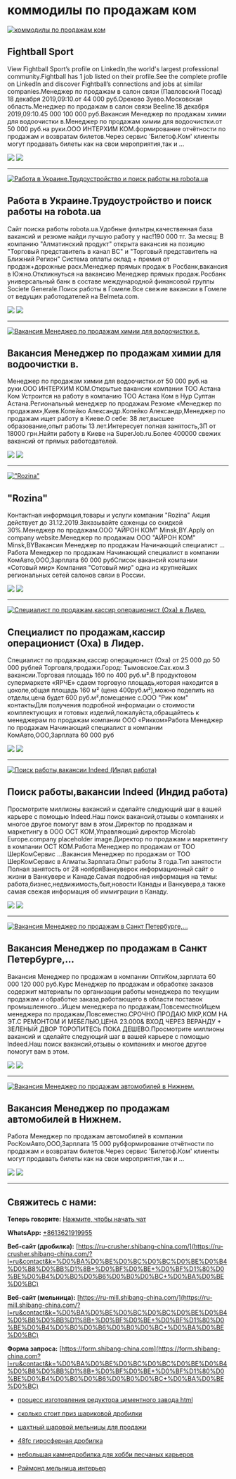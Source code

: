 # коммодилы по продажам ком

<a href="https://swt.shibang-china.com/?l=ru&img&k=%D0%BA%D0%BE%D0%BC%D0%BC%D0%BE%D0%B4%D0%B8%D0%BB%D1%8B+%D0%BF%D0%BE+%D0%BF%D1%80%D0%BE%D0%B4%D0%B0%D0%B6%D0%B0%D0%BC+%D0%BA%D0%BE%D0%BC" target="_blank">![коммодилы по продажам ком](http://static.shibang-china.com/all-800x300/541.jpg)</a>

## Fightball Sport
View Fightball Sport’s profile on LinkedIn,the world's largest professional community.Fightball has 1 job listed on their profile.See the complete profile on LinkedIn and discover Fightball’s connections and jobs at similar companies.Менеджер по продажам в салон связи (Павловский Посад) 18 декабря 2019,09:10.от 44 000 руб.Орехово Зуево.Московская область.Менеджер по продажам в салон связи Beeline.18 декабря 2019,09:10.45 000 100 000 руб.Вакансия Менеджер по продажам химии для водоочистки в.Менеджер по продажам химии для водоочистки.от 50 000 руб.на руки.ООО ИНТЕРХИМ КОМ.формирование отчётности по продажам и возвратам билетов.Через сервис 'Билетоф.Ком' клиенты могут продавать билеты как на свои мероприятия,так и …


<a href="https://whatsapp.shibangsoft.com/WhatsApp.php" target="_blank" title="WhatsApp">![](http://static.shibang-china.com/icon/whatsapp.png)</a> <a href="https://swt.shibang-china.com/?l=ru&icon&k=%D0%BA%D0%BE%D0%BC%D0%BC%D0%BE%D0%B4%D0%B8%D0%BB%D1%8B+%D0%BF%D0%BE+%D0%BF%D1%80%D0%BE%D0%B4%D0%B0%D0%B6%D0%B0%D0%BC+%D0%BA%D0%BE%D0%BC" target="_blank">![](http://static.shibang-china.com/icon/chat-ru.png)</a>

---

<a href="https://swt.shibang-china.com/?l=ru&img&k=%D0%BA%D0%BE%D0%BC%D0%BC%D0%BE%D0%B4%D0%B8%D0%BB%D1%8B+%D0%BF%D0%BE+%D0%BF%D1%80%D0%BE%D0%B4%D0%B0%D0%B6%D0%B0%D0%BC+%D0%BA%D0%BE%D0%BC" target="_blank">![Работа в Украине.Трудоустройство и поиск работы на robota.ua](http://static.shibang-china.com/all-800x300/122.jpg)</a>

## Работа в Украине.Трудоустройство и поиск работы на robota.ua
Сайт поиска работы robota.ua.Удобные фильтры,качественная база вакансий и резюме найди лучшую работу у нас!190 000 тг. За месяц: В компанию &quot;Алматинский продукт&quot; открыта вакансия на позицию &quot;Торговый представитель в канал ВС&quot; и &quot;Торговый представитель на Ближний Регион&quot; Система оплаты оклад + премия от продаж+дорожные расх.Менеджер прямых продаж в Росбанк,вакансия в Южно.Откликнуться на вакансию Менеджер прямых продаж.Росбанк универсальный банк в составе международной финансовой группы Societe Generale.Поиск работы в Гомеле.Все свежие вакансии в Гомеле от ведущих работодателей на Belmeta.com.


<a href="https://whatsapp.shibangsoft.com/WhatsApp.php" target="_blank" title="WhatsApp">![](http://static.shibang-china.com/icon/whatsapp.png)</a> <a href="https://swt.shibang-china.com/?l=ru&icon&k=%D0%BA%D0%BE%D0%BC%D0%BC%D0%BE%D0%B4%D0%B8%D0%BB%D1%8B+%D0%BF%D0%BE+%D0%BF%D1%80%D0%BE%D0%B4%D0%B0%D0%B6%D0%B0%D0%BC+%D0%BA%D0%BE%D0%BC" target="_blank">![](http://static.shibang-china.com/icon/chat-ru.png)</a>

---

<a href="https://swt.shibang-china.com/?l=ru&img&k=%D0%BA%D0%BE%D0%BC%D0%BC%D0%BE%D0%B4%D0%B8%D0%BB%D1%8B+%D0%BF%D0%BE+%D0%BF%D1%80%D0%BE%D0%B4%D0%B0%D0%B6%D0%B0%D0%BC+%D0%BA%D0%BE%D0%BC" target="_blank">![Вакансия Менеджер по продажам химии для водоочистки в.](http://static.shibang-china.com/all-800x300/1198.jpg)</a>

## Вакансия Менеджер по продажам химии для водоочистки в.
Менеджер по продажам химии для водоочистки.от 50 000 руб.на руки.ООО ИНТЕРХИМ КОМ.Открытые вакансии компании ТОО Астана Ком Устроится на работу в компанию ТОО Астана Ком в Нур Султан Астана.Региональный менеджер по продажам.Резюме &#171;Менеджер по продажам&#187;,Киев.Копейко Александр.Копейко Александр,Менеджер по продажам ищет работу в Киеве.О себе: 38 лет,высшее образование,опыт работы 13 лет.Интересует полная занятость,ЗП от 18000 грн.Найти работу в Киеве на SuperJob.ru.Более 400000 свежих вакансий от прямых работодателей.


<a href="https://whatsapp.shibangsoft.com/WhatsApp.php" target="_blank" title="WhatsApp">![](http://static.shibang-china.com/icon/whatsapp.png)</a> <a href="https://swt.shibang-china.com/?l=ru&icon&k=%D0%BA%D0%BE%D0%BC%D0%BC%D0%BE%D0%B4%D0%B8%D0%BB%D1%8B+%D0%BF%D0%BE+%D0%BF%D1%80%D0%BE%D0%B4%D0%B0%D0%B6%D0%B0%D0%BC+%D0%BA%D0%BE%D0%BC" target="_blank">![](http://static.shibang-china.com/icon/chat-ru.png)</a>

---

<a href="https://swt.shibang-china.com/?l=ru&img&k=%D0%BA%D0%BE%D0%BC%D0%BC%D0%BE%D0%B4%D0%B8%D0%BB%D1%8B+%D0%BF%D0%BE+%D0%BF%D1%80%D0%BE%D0%B4%D0%B0%D0%B6%D0%B0%D0%BC+%D0%BA%D0%BE%D0%BC" target="_blank">![&quot;Rozina&quot;](http://static.shibang-china.com/all-800x300/1355.jpg)</a>

## &quot;Rozina&quot;
Контактная информация,товары и услуги компании &quot;Rozina&quot; Акция действует до 31.12.2019.Заказывайте саженцы со скидкой 30%.Менеджер по продажам.ООО &quot;АЙРОН КОМ&quot; Minsk,BY.Apply on company website.Менеджер по продажам ООО &quot;АЙРОН КОМ&quot; Minsk,BYВакансия Менеджер по продажам Начинающий специалист …Работа Менеджер по продажам Начинающий специалист в компании КомАвто,ООО,Зарплата 60 000 рубСписок вакансий компании &#171;Сотовый мир&#187; Компания &quot;Сотовый мир&quot; одна из крупнейших региональных сетей салонов связи в России.


<a href="https://whatsapp.shibangsoft.com/WhatsApp.php" target="_blank" title="WhatsApp">![](http://static.shibang-china.com/icon/whatsapp.png)</a> <a href="https://swt.shibang-china.com/?l=ru&icon&k=%D0%BA%D0%BE%D0%BC%D0%BC%D0%BE%D0%B4%D0%B8%D0%BB%D1%8B+%D0%BF%D0%BE+%D0%BF%D1%80%D0%BE%D0%B4%D0%B0%D0%B6%D0%B0%D0%BC+%D0%BA%D0%BE%D0%BC" target="_blank">![](http://static.shibang-china.com/icon/chat-ru.png)</a>

---

<a href="https://swt.shibang-china.com/?l=ru&img&k=%D0%BA%D0%BE%D0%BC%D0%BC%D0%BE%D0%B4%D0%B8%D0%BB%D1%8B+%D0%BF%D0%BE+%D0%BF%D1%80%D0%BE%D0%B4%D0%B0%D0%B6%D0%B0%D0%BC+%D0%BA%D0%BE%D0%BC" target="_blank">![Специалист по продажам,кассир операционист (Оха) в Лидер.](http://static.shibang-china.com/all-800x300/319.jpg)</a>

## Специалист по продажам,кассир операционист (Оха) в Лидер.
Специалист по продажам,кассир операционист (Оха) от 25 000 до 50 000 рублей Торговля,продажи.Город: Тымовское.Сах.ком.3 вакансии.Торговая площадь 160 по 400 руб.м&#178;.В продуктовом супермаркете &#171;ЯРЧЕ&#187; сдаем торговую площадь,которая находится в цоколе,общая площадь 160 м&#178; (цена 400руб.м&#178;),можно поделить на отделы,цена будет 600 руб.м&#178;,помещение с.ООО &quot;Рик ком&quot; контактыДля получения подробной информации о стоимости комплектующих и готовых изделий,пожалуйста,обращайтесь к менеджерам по продажам компании ООО &#171;Рикком&#187;Работа Менеджер по продажам Начинающий специалист в компании КомАвто,ООО,Зарплата 60 000 руб


<a href="https://whatsapp.shibangsoft.com/WhatsApp.php" target="_blank" title="WhatsApp">![](http://static.shibang-china.com/icon/whatsapp.png)</a> <a href="https://swt.shibang-china.com/?l=ru&icon&k=%D0%BA%D0%BE%D0%BC%D0%BC%D0%BE%D0%B4%D0%B8%D0%BB%D1%8B+%D0%BF%D0%BE+%D0%BF%D1%80%D0%BE%D0%B4%D0%B0%D0%B6%D0%B0%D0%BC+%D0%BA%D0%BE%D0%BC" target="_blank">![](http://static.shibang-china.com/icon/chat-ru.png)</a>

---

<a href="https://swt.shibang-china.com/?l=ru&img&k=%D0%BA%D0%BE%D0%BC%D0%BC%D0%BE%D0%B4%D0%B8%D0%BB%D1%8B+%D0%BF%D0%BE+%D0%BF%D1%80%D0%BE%D0%B4%D0%B0%D0%B6%D0%B0%D0%BC+%D0%BA%D0%BE%D0%BC" target="_blank">![Поиск работы,вакансии Indeed (Индид работа)](http://static.shibang-china.com/all-800x300/440.jpg)</a>

## Поиск работы,вакансии Indeed (Индид работа)
Просмотрите миллионы вакансий и сделайте следующий шаг в вашей карьере с помощью Indeed.Наш поиск вакансий,отзывы о компаниях и многое другое помогут вам в этом.Директор по продажам и маркетингу в ООО ОСТ КОМ,Управляющий директор Microlab Europe.company placeholder image.Директор по продажам и маркетингу в компании ОСТ КОМ.Работа Менеджер по продажам от ТОО ШерКомСервис …Вакансия Менеджер по продажам от ТОО ШерКомСервис в Алматы.Зарплата.Опыт работы 3 года.Тип занятости Полная занятость от 28 ноябряВанкуверок информационный сайт о жизни в Ванкувере и Канаде.Самая подробная информация на темы: работа,бизнес,недвижимость,быт,новости Канады и Ванкувера,а также самая свежая информация об иммиграции в Канаду.


<a href="https://whatsapp.shibangsoft.com/WhatsApp.php" target="_blank" title="WhatsApp">![](http://static.shibang-china.com/icon/whatsapp.png)</a> <a href="https://swt.shibang-china.com/?l=ru&icon&k=%D0%BA%D0%BE%D0%BC%D0%BC%D0%BE%D0%B4%D0%B8%D0%BB%D1%8B+%D0%BF%D0%BE+%D0%BF%D1%80%D0%BE%D0%B4%D0%B0%D0%B6%D0%B0%D0%BC+%D0%BA%D0%BE%D0%BC" target="_blank">![](http://static.shibang-china.com/icon/chat-ru.png)</a>

---

<a href="https://swt.shibang-china.com/?l=ru&img&k=%D0%BA%D0%BE%D0%BC%D0%BC%D0%BE%D0%B4%D0%B8%D0%BB%D1%8B+%D0%BF%D0%BE+%D0%BF%D1%80%D0%BE%D0%B4%D0%B0%D0%B6%D0%B0%D0%BC+%D0%BA%D0%BE%D0%BC" target="_blank">![Вакансия Менеджер по продажам в Санкт Петербурге,…](http://static.shibang-china.com/all-800x300/891.jpg)</a>

## Вакансия Менеджер по продажам в Санкт Петербурге,…
Вакансия Менеджер по продажам в компании ОптиКом,зарплата 60 000 120 000 руб.Курс Менеджер по продажам и обработке заказов содержит материалы по организации работы менеджера по текущим продажам и обработке заказа,работающего в области поставок промышленного…Ищем менеджера по продажам,ПовсеместноИщем менеджера по продажам,Повсеместно.СРОЧНО ПРОДАЮ МКР,КОМ НА ЭТ.С РЕМОНТОМ И МЕБЕЛЬЮ,ЦЕНА 23.000&amp; ВХОД ЧЕРЕЗ ВЕРАНДУ + ЗЕЛЕНЫЙ ДВОР ТОРОПИТЕСЬ ПОКА ДЕШЕВО.Просмотрите миллионы вакансий и сделайте следующий шаг в вашей карьере с помощью Indeed.Наш поиск вакансий,отзывы о компаниях и многое другое помогут вам в этом.


<a href="https://whatsapp.shibangsoft.com/WhatsApp.php" target="_blank" title="WhatsApp">![](http://static.shibang-china.com/icon/whatsapp.png)</a> <a href="https://swt.shibang-china.com/?l=ru&icon&k=%D0%BA%D0%BE%D0%BC%D0%BC%D0%BE%D0%B4%D0%B8%D0%BB%D1%8B+%D0%BF%D0%BE+%D0%BF%D1%80%D0%BE%D0%B4%D0%B0%D0%B6%D0%B0%D0%BC+%D0%BA%D0%BE%D0%BC" target="_blank">![](http://static.shibang-china.com/icon/chat-ru.png)</a>

---

<a href="https://swt.shibang-china.com/?l=ru&img&k=%D0%BA%D0%BE%D0%BC%D0%BC%D0%BE%D0%B4%D0%B8%D0%BB%D1%8B+%D0%BF%D0%BE+%D0%BF%D1%80%D0%BE%D0%B4%D0%B0%D0%B6%D0%B0%D0%BC+%D0%BA%D0%BE%D0%BC" target="_blank">![Вакансия Менеджер по продажам автомобилей в Нижнем.](http://static.shibang-china.com/all-800x300/1437.jpg)</a>

## Вакансия Менеджер по продажам автомобилей в Нижнем.
Работа Менеджер по продажам автомобилей в компании РосКомАвто,ООО,Зарплата 15 000 рубформирование отчётности по продажам и возвратам билетов.Через сервис 'Билетоф.Ком' клиенты могут продавать билеты как на свои мероприятия,так и …

<a href="https://whatsapp.shibangsoft.com/WhatsApp.php" target="_blank" title="WhatsApp">![](http://static.shibang-china.com/icon/whatsapp.png)</a> <a href="https://swt.shibang-china.com/?l=ru&icon&k=%D0%BA%D0%BE%D0%BC%D0%BC%D0%BE%D0%B4%D0%B8%D0%BB%D1%8B+%D0%BF%D0%BE+%D0%BF%D1%80%D0%BE%D0%B4%D0%B0%D0%B6%D0%B0%D0%BC+%D0%BA%D0%BE%D0%BC" target="_blank">![](http://static.shibang-china.com/icon/chat-ru.png)</a>

---
## Свяжитесь с нами:

**Теперь говорите:** [Нажмите, чтобы начать чат](https://swt.shibang-china.com?l=ru&contact&k=%D0%BA%D0%BE%D0%BC%D0%BC%D0%BE%D0%B4%D0%B8%D0%BB%D1%8B+%D0%BF%D0%BE+%D0%BF%D1%80%D0%BE%D0%B4%D0%B0%D0%B6%D0%B0%D0%BC+%D0%BA%D0%BE%D0%BC)

**WhatsApp:**  [+8613621919955](https://whatsapp.shibangsoft.com/WhatsApp.php)

**Веб-сайт (дробилка):** [https://ru-crusher.shibang-china.com/](https://ru-crusher.shibang-china.com/?l=ru&contact&k=%D0%BA%D0%BE%D0%BC%D0%BC%D0%BE%D0%B4%D0%B8%D0%BB%D1%8B+%D0%BF%D0%BE+%D0%BF%D1%80%D0%BE%D0%B4%D0%B0%D0%B6%D0%B0%D0%BC+%D0%BA%D0%BE%D0%BC)

**Веб-сайт (мельница):** [https://ru-mill.shibang-china.com/](https://ru-mill.shibang-china.com/?l=ru&contact&k=%D0%BA%D0%BE%D0%BC%D0%BC%D0%BE%D0%B4%D0%B8%D0%BB%D1%8B+%D0%BF%D0%BE+%D0%BF%D1%80%D0%BE%D0%B4%D0%B0%D0%B6%D0%B0%D0%BC+%D0%BA%D0%BE%D0%BC)

**Форма запроса:** [https://form.shibang-china.com](https://form.shibang-china.com?l=ru&contact&k=%D0%BA%D0%BE%D0%BC%D0%BC%D0%BE%D0%B4%D0%B8%D0%BB%D1%8B+%D0%BF%D0%BE+%D0%BF%D1%80%D0%BE%D0%B4%D0%B0%D0%B6%D0%B0%D0%BC+%D0%BA%D0%BE%D0%BC)

* [процесс изготовления редуктора цементного завода html](../133/%D0%BF%D1%80%D0%BE%D1%86%D0%B5%D1%81%D1%81%20%D0%B8%D0%B7%D0%B3%D0%BE%D1%82%D0%BE%D0%B2%D0%BB%D0%B5%D0%BD%D0%B8%D1%8F%20%D1%80%D0%B5%D0%B4%D1%83%D0%BA%D1%82%D0%BE%D1%80%D0%B0%20%D1%86%D0%B5%D0%BC%D0%B5%D0%BD%D1%82%D0%BD%D0%BE%D0%B3%D0%BE%20%D0%B7%D0%B0%D0%B2%D0%BE%D0%B4%D0%B0%20html.md)

* [сколько стоит приз шариковой дробилки](../133/%D1%81%D0%BA%D0%BE%D0%BB%D1%8C%D0%BA%D0%BE%20%D1%81%D1%82%D0%BE%D0%B8%D1%82%20%D0%BF%D1%80%D0%B8%D0%B7%20%D1%88%D0%B0%D1%80%D0%B8%D0%BA%D0%BE%D0%B2%D0%BE%D0%B9%20%D0%B4%D1%80%D0%BE%D0%B1%D0%B8%D0%BB%D0%BA%D0%B8.md)

* [шахтный шаровой мельницы для продажи](../135/%D1%88%D0%B0%D1%85%D1%82%D0%BD%D1%8B%D0%B9%20%D1%88%D0%B0%D1%80%D0%BE%D0%B2%D0%BE%D0%B9%20%D0%BC%D0%B5%D0%BB%D1%8C%D0%BD%D0%B8%D1%86%D1%8B%20%D0%B4%D0%BB%D1%8F%20%D0%BF%D1%80%D0%BE%D0%B4%D0%B0%D0%B6%D0%B8.md)

* [48fc гиросферная дробилка](../131/48fc%20%D0%B3%D0%B8%D1%80%D0%BE%D1%81%D1%84%D0%B5%D1%80%D0%BD%D0%B0%D1%8F%20%D0%B4%D1%80%D0%BE%D0%B1%D0%B8%D0%BB%D0%BA%D0%B0.md)

* [небольшая камнедробилка для хобби песчаных карьеров](../134/%D0%BD%D0%B5%D0%B1%D0%BE%D0%BB%D1%8C%D1%88%D0%B0%D1%8F%20%D0%BA%D0%B0%D0%BC%D0%BD%D0%B5%D0%B4%D1%80%D0%BE%D0%B1%D0%B8%D0%BB%D0%BA%D0%B0%20%D0%B4%D0%BB%D1%8F%20%D1%85%D0%BE%D0%B1%D0%B1%D0%B8%20%D0%BF%D0%B5%D1%81%D1%87%D0%B0%D0%BD%D1%8B%D1%85%20%D0%BA%D0%B0%D1%80%D1%8C%D0%B5%D1%80%D0%BE%D0%B2.md)

* [Раймонд мельница интерьер](../132/%D0%A0%D0%B0%D0%B9%D0%BC%D0%BE%D0%BD%D0%B4%20%D0%BC%D0%B5%D0%BB%D1%8C%D0%BD%D0%B8%D1%86%D0%B0%20%D0%B8%D0%BD%D1%82%D0%B5%D1%80%D1%8C%D0%B5%D1%80.md)